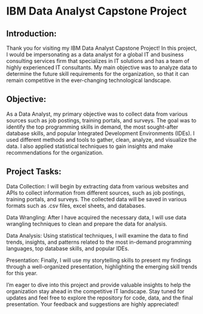 
# IBM Data Analyst Capstone Project



## Introduction:
Thank you for visiting my IBM Data Analyst Capstone Project! In this project, I would be impersonating as a data analyst for a global IT and business consulting services firm that specializes in IT solutions and has a team of highly experienced IT consultants. My main objective was to analyze data to determine the future skill requirements for the organization, so that it can remain competitive in the ever-changing technological landscape.
## Objective:
As a Data Analyst, my primary objective was to collect data from various sources such as job postings, training portals, and surveys. The goal was to identify the top programming skills in demand, the most sought-after database skills, and popular Integrated Development Environments (IDEs). I used different methods and tools to gather, clean, analyze, and visualize the data. I also applied statistical techniques to gain insights and make recommendations for the organization.
## Project Tasks:
Data Collection: I will begin by extracting data from various websites and APIs to collect information from different sources, such as job postings, training portals, and surveys. The collected data will be saved in various formats such as .csv files, excel sheets, and databases.

Data Wrangling: After I have acquired the necessary data, I will use data wrangling techniques to clean and prepare the data for analysis.

Data Analysis: Using statistical techniques, I will examine the data to find trends, insights, and patterns related to the most in-demand programming languages, top database skills, and popular IDEs.

Presentation: Finally, I will use my storytelling skills to present my findings through a well-organized presentation, highlighting the emerging skill trends for this year.

I’m eager to dive into this project and provide valuable insights to help the organization stay ahead in the competitive IT landscape. Stay tuned for updates and feel free to explore the repository for code, data, and the final presentation. Your feedback and suggestions are highly appreciated!
